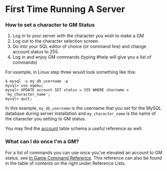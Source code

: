 # First Time Running A Server

### How to set a character to GM Status

1. Log in to your server with the character you wish to make a GM
2. Log out to the character selection screen.
3. Go into your SQL editor of choice (or command line) and change account.status to 255.
4. Log in and enjoy GM commands (typing #help will give you a list of commands)

For example, in Linux step three would look something like this:

```text
$ mysql -u my_db_username -p
mysql> use eqemu;
mysql> UPDATE account SET status = 255 WHERE charname = 'my_character_name';
mysql> quit;
```

In this example, `my_db_username` is the username that you set for the MySQL database during server installation and `my_character_name` is the name of the character you setting to GM status.

You may find the [account](https://eqemu.gitbook.io/database-schema/tables/account) table schema a useful reference as well.

### What can I do once I'm a GM?

For a list of commands you can use once you've elevated an account to GM status, see [In Game Command Reference](in-game-command-reference.md). This reference can also be found in the table of contents on the right under Reference Lists.

